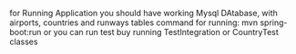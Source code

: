 for Running Application you should have working Mysql DAtabase, with airports, countries and runways tables
command for running:
mvn  spring-boot:run
or you can run test buy running TestIntegration or CountryTest classes 
